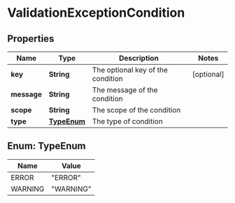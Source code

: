 
# ValidationExceptionCondition

## Properties
Name | Type | Description | Notes
------------ | ------------- | ------------- | -------------
**key** | **String** | The optional key of the condition |  [optional]
**message** | **String** | The message of the condition | 
**scope** | **String** | The scope of the condition | 
**type** | [**TypeEnum**](#TypeEnum) | The type of condition | 


<a name="TypeEnum"></a>
## Enum: TypeEnum
Name | Value
---- | -----
ERROR | &quot;ERROR&quot;
WARNING | &quot;WARNING&quot;



